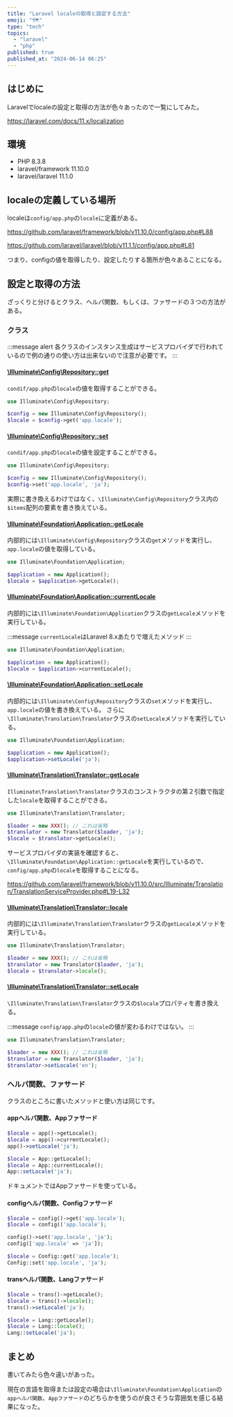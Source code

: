 ```yaml
---
title: "Laravel localeの取得と設定する方法"
emoji: "🗺️"
type: "tech"
topics:
  - "laravel"
  - "php"
published: true
published_at: "2024-06-14 06:25"
---
```


## はじめに

Laravelでlocaleの設定と取得の方法が色々あったので一覧にしてみた。

https://laravel.com/docs/11.x/localization

## 環境

- PHP 8.3.8
- laravel/framework 11.10.0
- laravel/laravel 11.1.0

## localeの定義している場所

localeは`config/app.php`の`locale`に定義がある。

https://github.com/laravel/framework/blob/v11.10.0/config/app.php#L88

https://github.com/laravel/laravel/blob/v11.1.1/config/app.php#L81

つまり、configの値を取得したり、設定したりする箇所が色々あることになる。

## 設定と取得の方法

ざっくりと分けるとクラス、へルパ関数、もしくは、ファサードの３つの方法がある。

### クラス

:::message alert
各クラスのインスタンス生成はサービスプロバイダで行われているので例の通りの使い方は出来ないので注意が必要です。
:::

#### [\Illuminate\Config\Repository::get](https://github.com/laravel/framework/blob/v11.10.0/src/Illuminate/Config/Repository.php#L51)

`condif/app.php`の`locale`の値を取得することができる。

```php
use Illuminate\Config\Repository;

$config = new Illuminate\Config\Repository();
$locale = $config->get('app.locale');
```

#### [\Illuminate\Config\Repository::set](https://github.com/laravel/framework/blob/v11.10.0/src/Illuminate/Config/Repository.php#L188)

`condif/app.php`の`locale`の値を設定することができる。

```php
use Illuminate\Config\Repository;

$config = new Illuminate\Config\Repository();
$config->set('app.locale', 'ja');
```

実際に書き換えるわけではなく、`\Illuminate\Config\Repository`クラス内の`$items`配列の要素を書き換えている。

#### [\Illuminate\Foundation\Application::getLocale](https://github.com/laravel/framework/blob/v11.10.0/src/Illuminate/Foundation/Application.php#L1501)

内部的には`\Illuminate\Config\Repository`クラスの`get`メソッドを実行し、`app.locale`の値を取得している。

```php
use Illuminate\Foundation\Application;

$application = new Application();
$locale = $application->getLocale();
```

#### [\Illuminate\Foundation\Application::currentLocale](https://github.com/laravel/framework/blob/v11.10.0/src/Illuminate/Foundation/Application.php#L1511)

内部的には`\Illuminate\Foundation\Application`クラスの`getLocale`メソッドを実行している。

:::message
`currentLocale`はLaravel 8.xあたりで増えたメソッド
:::

```php
use Illuminate\Foundation\Application;

$application = new Application();
$locale = $application->currentLocale();
```

#### [\Illuminate\Foundation\Application::setLocale](https://github.com/laravel/framework/blob/v11.10.0/src/Illuminate/Foundation/Application.php#L1532)

内部的には`\Illuminate\Config\Repository`クラスの`set`メソッドを実行し、`app.locale`の値を書き換えている。
さらに`\Illuminate\Translation\Translator`クラスの`setLocale`メソッドを実行している。

```php
use Illuminate\Foundation\Application;

$application = new Application();
$application->setLocale('ja');
```

#### [\Illuminate\Translation\Translator::getLocale](https://github.com/laravel/framework/blob/v11.10.0/src/Illuminate/Translation/Translator.php#L495)

`Illuminate\Translation\Translator`クラスのコンストラクタの第２引数で指定した`locale`を取得することができる。

```php
use Illuminate\Translation\Translator;

$loader = new XXX(); // これは省略
$translator = new Translator($loader, 'ja');
$locale = $translator->getLocale();
```

サービスプロバイダの実装を確認すると、`\Illuminate\Foundation\Application::getLocale`を実行しているので、`config/app.php`の`locale`を取得することになる。

https://github.com/laravel/framework/blob/v11.10.0/src/Illuminate/Translation/TranslationServiceProvider.php#L19-L32

#### [\Illuminate\Translation\Translator::locale](https://github.com/laravel/framework/blob/v11.10.0/src/Illuminate/Translation/Translator.php#L485)

内部的には`\Illuminate\Translation\Translator`クラスの`getLocale`メソッドを実行している。

```php
use Illuminate\Translation\Translator;

$loader = new XXX(); // これは省略
$translator = new Translator($loader, 'ja');
$locale = $translator->locale();
```

#### [\Illuminate\Translation\Translator::setLocale](https://github.com/laravel/framework/blob/v11.10.0/src/Illuminate/Translation/Translator.php#L508)

`\Illuminate\Translation\Translator`クラスの`$locale`プロパティを書き換える。

:::message
`config/app.php`の`locale`の値が変わるわけではない。
:::

```php
use Illuminate\Translation\Translator;

$loader = new XXX(); // これは省略
$translator = new Translator($loader, 'ja');
$translator->setLocale('en');
```

### へルパ関数、ファサード

クラスのところに書いたメソッドと使い方は同じです。

#### appへルパ関数、Appファサード

```php
$locale = app()->getLocale();
$locale = app()->currentLocale();
app()->setLocale('ja');

$locale = App::getLocale();
$locale = App::currentLocale();
App::setLocale('ja');
```

ドキュメントではAppファサードを使っている。

#### configへルパ関数、Configファサード

```php
$locale = config()->get('app.locale');
$locale = config(('app.locale');

config()->set('app.locale', 'ja');
config(['app.locale' => 'ja']);

$locale = Config::get('app.locale');
Config::set('app.locale', 'ja');
```

#### transへルパ関数、Langファサード

```php
$locale = trans()->getLocale();
$locale = trans()->locale();
trans()->setLocale('ja');

$locale = Lang::getLocale();
$locale = Lang::locale();
Lang::setLocale('ja');
```

## まとめ

書いてみたら色々違いがあった。

現在の言語を取得または設定の場合は`\Illuminate\Foundation\Application`の`appへルパ関数`、`Appファサード`のどちらかを使うのが良さそうな雰囲気を感じる結果になった。
